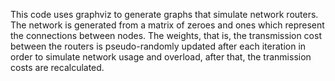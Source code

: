 This code uses graphviz to generate graphs that simulate network routers. The network is generated from a matrix of zeroes and ones
which represent the connections between nodes. The weights, that is, the transmission cost between the routers is pseudo-randomly updated after each iteration in order to simulate network usage and overload, after that, the tranmission costs are recalculated.
